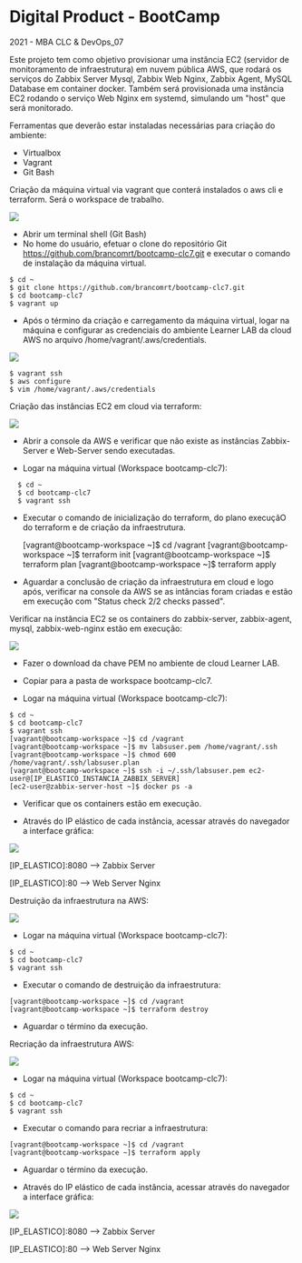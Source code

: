 # Digital Product - BootCamp 
2021 - MBA CLC & DevOps_07

Este projeto tem como objetivo provisionar uma instância EC2 (servidor de monitoramento de infraestrutura) em nuvem pública AWS, que rodará os serviços do Zabbix Server Mysql, Zabbix Web Nginx, Zabbix Agent, MySQL Database em container docker. Também será provisionada uma instância EC2 rodando o serviço Web Nginx em systemd, simulando um "host" que será monitorado. 


Ferramentas que deverão estar instaladas necessárias para criação do ambiente:

- Virtualbox
- Vagrant 
- Git Bash

Criação da máquina virtual via vagrant que conterá instalados o aws cli e terraform. Será o workspace de trabalho.

![](vagrant.gif)

- Abrir um terminal shell (Git Bash)
- No home do usuário, efetuar o clone do repositório Git https://github.com/brancomrt/bootcamp-clc7.git e executar o comando de instalação da máquina virtual.
```
$ cd ~
$ git clone https://github.com/brancomrt/bootcamp-clc7.git 
$ cd bootcamp-clc7
$ vagrant up
```

- Após o término da criação e carregamento da máquina virtual, logar na máquina e configurar as credenciais do ambiente Learner LAB da cloud AWS no arquivo /home/vagrant/.aws/credentials.

![](aws_credentials.gif)

```
$ vagrant ssh
$ aws configure 
$ vim /home/vagrant/.aws/credentials
```

Criação das instâncias EC2 em cloud via terraform:

![](terraform_init.gif)

  - Abrir a console da AWS e verificar que não existe as instâncias Zabbix-Server e Web-Server sendo executadas.

  - Logar na máquina virtual (Workspace bootcamp-clc7):
  ```
	$ cd ~
	$ cd bootcamp-clc7
	$ vagrant ssh
  ```
  - Executar o comando de inicialização do terraform, do plano execuçãO do terraform e de criação da infraestrutura.	
	
	[vagrant@bootcamp-workspace ~]$ cd /vagrant
	[vagrant@bootcamp-workspace ~]$ terraform init
	[vagrant@bootcamp-workspace ~]$ terraform plan
	[vagrant@bootcamp-workspace ~]$ terraform apply
	
- Aguardar a conclusão de criação da infraestrutura em cloud e logo após, verificar na console da AWS se as intâncias foram criadas e estão em execução com "Status check 2/2 checks passed".

Verificar na instância EC2 se os containers do zabbix-server, zabbix-agent, mysql, zabbix-web-nginx estão em execução:

![](pem_ssh_key.gif)

- Fazer o download da chave PEM no ambiente de cloud Learner LAB.

- Copiar para a pasta de workspace bootcamp-clc7.

- Logar na máquina virtual (Workspace bootcamp-clc7):

```
$ cd ~
$ cd bootcamp-clc7
$ vagrant ssh
[vagrant@bootcamp-workspace ~]$ cd /vagrant
[vagrant@bootcamp-workspace ~]$ mv labsuser.pem /home/vagrant/.ssh
[vagrant@bootcamp-workspace ~]$ chmod 600 /home/vagrant/.ssh/labsuser.plan
[vagrant@bootcamp-workspace ~]$ ssh -i ~/.ssh/labsuser.pem ec2-user@[IP_ELASTICO_INSTANCIA_ZABBIX_SERVER]
[ec2-user@zabbix-server-host ~]$ docker ps -a
```

- Verificar que os containers estão em execução.

- Através do IP elástico de cada instância, acessar através do navegador a interface gráfica:

![](operacao.gif)

[IP_ELASTICO]:8080  --> Zabbix Server

[IP_ELASTICO]:80    --> Web Server Nginx

Destruição da infraestrutura na AWS:

![](destroi.gif)

- Logar na máquina virtual (Workspace bootcamp-clc7):

```
$ cd ~
$ cd bootcamp-clc7
$ vagrant ssh
```

- Executar o comando de destruição da infraestrutura:

```
[vagrant@bootcamp-workspace ~]$ cd /vagrant
[vagrant@bootcamp-workspace ~]$ terraform destroy
```
- Aguardar o término da execução.


Recriação da infraestrutura AWS:

![](recriar.gif)

- Logar na máquina virtual (Workspace bootcamp-clc7):

```
$ cd ~
$ cd bootcamp-clc7
$ vagrant ssh
```

- Executar o comando para recriar a infraestrutura:

```	
[vagrant@bootcamp-workspace ~]$ cd /vagrant
[vagrant@bootcamp-workspace ~]$ terraform apply
```

- Aguardar o término da execução.

- Através do IP elástico de cada instância, acessar através do navegador a interface gráfica:

![](recriar_operacao.gif)

[IP_ELASTICO]:8080  --> Zabbix Server

[IP_ELASTICO]:80    --> Web Server Nginx


